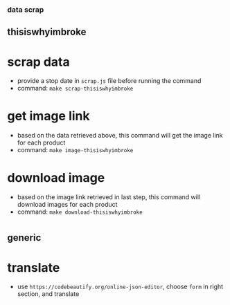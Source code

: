 ### data scrap 

## thisiswhyimbroke

# scrap data
* provide a stop date in `scrap.js` file before running the command 
* command: `make scrap-thisiswhyimbroke`

# get image link
* based on the data retrieved above, this command will get the image link for each product
* command: `make image-thisiswhyimbroke`

# download image
* based on the image link retrieved in last step, this command will download images for each product
* command: `make download-thisiswhyimbroke`

# 

## generic 

# translate
* use `https://codebeautify.org/online-json-editor`, choose `form` in right section, and translate